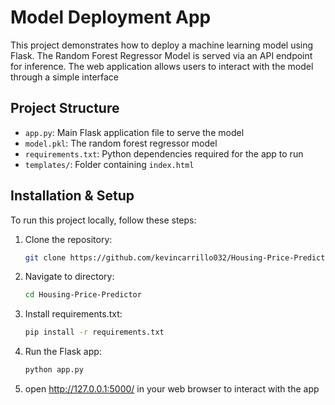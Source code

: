 # Model Deployment App
This project demonstrates how to deploy a machine learning model using Flask. The Random Forest Regressor Model is served via an API endpoint for inference. The web application allows users to interact with the model through a simple interface

## Project Structure
- `app.py`: Main Flask application file to serve the model
- `model.pkl`: The random forest regressor model
- `requirements.txt`: Python dependencies required for the app to run
- `templates/`: Folder containing `index.html`

## Installation & Setup
To run this project locally, follow these steps:

1. Clone the repository:
   ```bash
   git clone https://github.com/kevincarrillo032/Housing-Price-Predictor.git
   ```

2. Navigate to directory:
   ```bash
   cd Housing-Price-Predictor
   ```

3. Install requirements.txt:
   ```bash
   pip install -r requirements.txt
   ```

4. Run the Flask app:
   ```bash
   python app.py
   ```

6. open http://127.0.0.1:5000/ in your web browser to interact with the app

   

